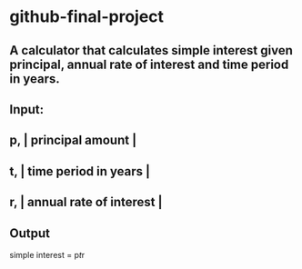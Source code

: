 # github-final-project

## A calculator that calculates simple interest given principal, annual rate of interest and time period in years.

## Input:
   ## p, | principal amount |
   ## t, | time period in years |
   ## r, | annual rate of interest |
## Output
   simple interest = p*t*r
